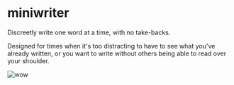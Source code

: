 # miniwriter

Discreetly write one word at a time, with no take-backs.

Designed for times when it's too distracting to have to see what you've already written, or you want to write without others being able to read over your shoulder.

![wow](https://raw.github.com/thomshutt/miniwriter/master/miniwriter.gif)
